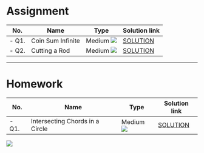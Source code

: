# Assignment

| No.   | Name              | Type                                                        | Solution link                                                            |
|-------|-------------------|-------------------------------------------------------------|--------------------------------------------------------------------------|
| - Q1. | Coin Sum Infinite | Medium [![](https://img.shields.io/badge/-MEDIUM-yellow)]() | [SOLUTION](src/main/java/com/scaler/dsa/assignment/CoinSumInfinite.java) |
| - Q2. | Cutting a Rod     | Medium [![](https://img.shields.io/badge/-MEDIUM-yellow)]() | [SOLUTION](src/main/java/com/scaler/dsa/assignment/CuttingaRod.java)     |

*** 

# Homework

| No.   | Name                            | Type                                                        | Solution link                                                                      |
|-------|---------------------------------|-------------------------------------------------------------|------------------------------------------------------------------------------------|
| - Q1. | Intersecting Chords in a Circle | Medium [![](https://img.shields.io/badge/-MEDIUM-yellow)]() | [SOLUTION](src/main/java/com/scaler/dsa/homework/IntersectingChordsinaCircle.java) |

[![](https://img.shields.io/badge/github-blue?style=for-the-badge)](https://github.com/pashmash372)
